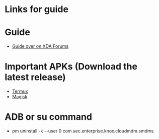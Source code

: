 # Links for guide
# Guide
- [Guide over on XDA Forums](https://forum.xda-developers.com/t/root-removing-uttar-pradesh-government-india-privacy-invasion-and-software-restrictions-in-samsung-galaxy-a03.4549589/post-88099509)

# Important APKs (Download the latest release)
- [Termux](https://github.com/termux/termux-app/releases/)
- [Magisk](https://github.com/topjohnwu/Magisk/releases)
# ADB or su command
- pm uninstall -k --user 0 com.sec.enterprise.knox.cloudmdm.smdms
